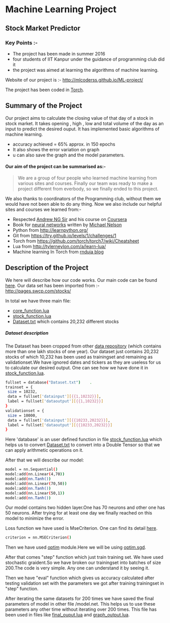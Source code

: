 # Machine Learning Project
## Stock Market Predictor
### Key Points :-
   - The project has been made in summer 2016
   - four students of IIT Kanpur under the guidance of programming club did it
   - the project was aimed at learning the algorithms of machine learning.

Website of our project is :- http://mlcoderss.github.io/ML-project/

The project has been coded in [Torch].

## Summary of the Project
Our project aims to calculate the closing value of that day of a stock in stock market. It takes opening , high , low and  total volume of the day as an input to predict the desired ouput. It has implemented basic algorithms of machine learning.

   - accuracy achieved = 65% approx. in 150 epochs
   - It also shows the error variation on graph
   - u can also save the graph and the model parameters.

#### Our aim of the project can be summarised as:-

>We are a group of four people who learned machine learning from various sites and courses.
> Finally our team was ready to make a project different from everbody,
> so we finally ended to this project.

We also thanks to coordinators of the Programming club, without them we would have not been able to do any thing. Now we also include our helpful sites and courses
we learned from:-
  * Respected [Andrew NG Sir] and his course on [Coursera]
  * Book for [neural networks] written by [Michael Nelson]
  * Python from http://learnpython.org/
  * Git from https://try.github.io/levels/1/challenges/1
  * Torch from https://github.com/torch/torch7/wiki/Cheatsheet
  * Lua from http://tylerneylon.com/a/learn-lua/
  * Machine learning In Torch from [rnduja blog]

## **Description of the Project**
We here will describe how our code works. Our main code can be found [here](https://github.com/MLcoderss/ML-project/blob/master/core_function.lua).
Our data set has been imported from :- http://pages.swcp.com/stocks/

In total we have three main file:
  * [core_function.lua]
  * [stock_function.lua]
  * [Dataset.txt] which contains 20,232 different stocks

   ##### Dataset description
   The Dataset has been cropped from other [data repository] (which contains more than one lakh stocks of one year). Our dataset just contains 20,232 stocks of which 10,232 has been used as trainingset and remaining as validationset.We have ignored dates and tickers as they are useless for us to calculate our desired output. One can see how we have done it in [stock_function.lua].
   ```sh
   fullset = database("Dataset.txt")	.
trainset = {
	size = 10232,
	data = fullset['datainput'][{{1,10232}}],
	label = fullset['dataoutput'][{{1,10232}}]
}
validationset = {
	size = 10000,
	data = fullset['datainput'][{{10233,20232}}],
	label = fullset['dataoutput'][{{10233,20232}}]
}
   ```
   Here 'database' is an user defined function in file [stock_function.lua] which helps us to convert [Dataset.txt] to convert into a Double Tensor so that we can apply arithmetic operations on it.
   
After that we will describe our model:
```sh
model = nn.Sequential()		
model:add(nn.Linear(4,70))
model:add(nn.Tanh())
model:add(nn.Linear(70,50))
model:add(nn.Tanh())
model:add(nn.Linear(50,1))
model:add(nn.Tanh())
```
Our model contains two hidden layer.One has 70 neurons and other one has 50 neurons. After trying for at least one day we finally reached on this model to minimize the error. 

Loss function we have used is MseCriterion. One can find its detail [here](https://github.com/torch/nn/blob/master/doc/criterion.md).
```sh
criterion = nn.MSECriterion() 
```
Then we have used [optim] module.Here we will be using [optim.sgd].

After that comes "step" function which just train training set. We have used stochastic graident.So we have broken our trainingset into batches of size 200.The code is very simple. Any one can understand it by seeing it.

Then we have "eval" function which gives us accuracy calculated after testing validation set with the parameters we got after training trainingset in "step" function.

After iterating the same datasets for 200 times we have saved the final parameters of model in other file /model.net. This helps us to use these parameters any other time without iterating over 200 times. This file has been used in files like [final_ouput.lua] and [graph_output.lua].











[//]: # 
   [Torch]: <https://github.com/torch/torch7/wiki/Cheatsheet>
   [Andrew NG Sir]: <https://www.coursera.org/instructor/andrewng>
   [Coursera]: <https://www.coursera.org/learn/machine-learning>
   [neural networks]: <http://neuralnetworksanddeeplearning.com/>
   [Michael Nelson]: <http://michaelnielsen.org/>
   [rnduja blog]: <http://rnduja.github.io/2015/10/13/torch-mnist/>
   [Dataset.txt]: <https://github.com/MLcoderss/ML-project/blob/master/Dataset.txt>
   [data repository]: <https://github.com/MLcoderss/ML-project/blob/master/sp500hst.txt>
   [stock_function.lua]: <https://github.com/MLcoderss/ML-project/blob/master/stock_function.lua>
   [core_function.lua]: (https://github.com/MLcoderss/ML-project/blob/master/core_function.lua)
   [optim]: <https://github.com/torch/optim>
   [optim.sgd]: <http://torch.ch/docs/five-simple-examples.html#4-using-the-optim-package>
   [final_ouput.lua]: <https://github.com/MLcoderss/ML-project/blob/master/final_output.lua>
   [graph_output.lua]: <>
   
